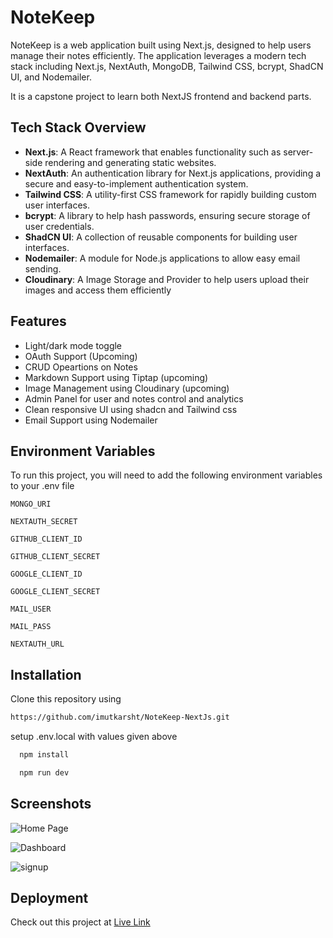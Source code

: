 # NoteKeep

NoteKeep is a web application built using Next.js, designed to help users manage their notes efficiently. The application leverages a modern tech stack including Next.js, NextAuth, MongoDB, Tailwind CSS, bcrypt, ShadCN UI, and Nodemailer. 

It is a capstone project to learn both NextJS frontend and backend parts.

## Tech Stack Overview

- **Next.js**: A React framework that enables functionality such as server-side rendering and generating static websites.
- **NextAuth**: An authentication library for Next.js applications, providing a secure and easy-to-implement authentication system.
- **Tailwind CSS**: A utility-first CSS framework for rapidly building custom user interfaces.
- **bcrypt**: A library to help hash passwords, ensuring secure storage of user credentials.
- **ShadCN UI**: A collection of reusable components for building user interfaces.
- **Nodemailer**: A module for Node.js applications to allow easy email sending.
- **Cloudinary**: A Image Storage and Provider to help users upload their images and access them efficiently
## Features

- Light/dark mode toggle
- OAuth Support (Upcoming)
- CRUD Opeartions on Notes
- Markdown Support using Tiptap (upcoming)
- Image Management using Cloudinary (upcoming)
- Admin Panel for user and notes control and analytics
- Clean responsive UI using shadcn and Tailwind css
- Email Support using Nodemailer



## Environment Variables

To run this project, you will need to add the following environment variables to your .env file

`MONGO_URI`

`NEXTAUTH_SECRET`

`GITHUB_CLIENT_ID`

`GITHUB_CLIENT_SECRET`

`GOOGLE_CLIENT_ID`

`GOOGLE_CLIENT_SECRET`

`MAIL_USER`

`MAIL_PASS`

`NEXTAUTH_URL`


## Installation

Clone this repository using
```bash
https://github.com/imutkarsht/NoteKeep-NextJs.git
```
setup .env.local with values given above

```bash
  npm install
```
```bash
  npm run dev
```
    
## Screenshots

![Home Page](https://i.ibb.co/yFYJDwPt/brave-7z88tz-EKEg.png)

![Dashboard](https://i.ibb.co/s9QJXrLd/brave-wi-KGH2-Miop.png)

![signup](https://i.ibb.co/BKFWwKDP/brave-Qu-BTVv-QEq4.png)



## Deployment

Check out this project at 
[Live Link](https://note-keep-next.vercel.app/)
